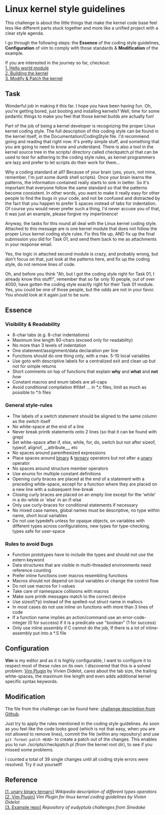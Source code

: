 # Linux kernel style guidelines

This challenge is about the little things that make the kernel code base feel less like different parts stuck together and more like a unified project with a clear style agenda.  

I go through the following steps: the **Essence** of the coding style guidelines, **Configuration** of vim to comply with those standards & **Modification** of the example.  

If you are interested in the journey so far, checkout:  
[1. Hello world module](https://sebastianfricke.me/eudyptula-challenge-Part1/)  
[2. Building the kernel](https://sebastianfricke.me/eudyptula-challenge-Part-2/)  
[3. Modify & Patch the kernel](https://sebastianfricke.me/eudyptula-challenge-Part-3/)  

## Task  

Wonderful job in making it this far. I hope you have been having fun. Oh, you're getting bored, just booting and installing kernels? Well, time for some pedantic things to make you feel that those kernel builds are actually fun!

Part of the job of being a kernel developer is recognizing the proper Linux kernel coding style. The full description of this coding style can be found in the kernel itself, in the Documentation/CodingStyle file. I'd recommend going and reading that right now. It's pretty simple stuff, and something that you are going to need to know and understand. There is also a tool in the kernel source tree in the scripts/ directory called checkpatch.pl that can be used to test for adhering to the coding style rules, as kernel programmers are lazy and prefer to let scripts do their work for them...

Why a coding standard at all? Because of your brain (yes, yours, not mine, remember, I'm just some dumb shell scripts). Once your brain learns the patterns, the information contained really starts to sink in better. So it's important that everyone follow the same standard so that the patterns become consistent. In other words, you want to make it really easy for other people to find the bugs in your code, and not be confused and distracted by the fact that you happen to prefer 5 spaces instead of tabs for indentation. Of course you would never prefer such a thing, I'd never accuse you of that, it was just an example, please forgive my impertinence!

Anyway, the tasks for this round all deal with the Linux kernel coding style. Attached to this message are is one kernel module that does not follow the proper Linux kernel coding style rules. Fix this file up, AND fix up the final submission you did for Task 01, and send them back to me as attachments in your response email.

Yes, the logic in attached second module is crazy, and probably wrong, but don't focus on that, just look at the patterns here, and fix up the coding style, do not remove lines of code.

Oh, and before you think "Ah, but I got the coding style right for Task 01, I already know this stuff!", remember that so far only 10 people, out of over 4000, have gotten the coding style exactly right for their Task 01 module. Yes, you could be one of those people, but the odds are not in your favor. You should look at it again just to be sure.

## Essence  

### Visibility & Readability
* 8-char tabs (e.g. 8-char indentations)
* Maximum line length 80-chars (exceed only for readability)
* No more than 3 levels of indentation
* One statement/assignment/data declaration per line
* Functions should do one thing only, with a max. 5-10 local variables
* Use goto with descriptive labels for a centralized exit and clean up but not for simple returns
* Short comments on top of functions that explain **why** and **what** and **not** *how*
* Constant macros and enum labels are all-caps
* Avoid conditional compilation #ifdef ... in *.c files, limit as much as possible to *.h files

### General style-rules
* The labels of a switch statement should be aligned to the same column as the switch itself
* No white-space at the end of a line
* Never break printk statements onto 2 lines (so that it can be found with grep)
* Set white-space after if, else, while, for, do, switch but not after sizeof, typeof, alignof, \_\_attribute\_\_, etc
* No spaces around parenthesized expressions
* Place spaces around [binary](https://en.wikipedia.org/wiki/Binary_operation) & [ternary](https://en.wikipedia.org/wiki/Ternary_operation) operators but not after a [unary](https://en.wikipedia.org/wiki/Unary_operation) operator
* No spaces around structure member operators
* Use enums for multiple constant definitions
* Opening curly braces are placed at the end of a statement with a preceding white-space, except for a function where they are placed on a new line with a subsequent line-break
* Closing curly braces are placed on an empty line except for the 'while' in a do-while or 'else' in an if-else
* Only use curly-braces for conditional statements if necessary
* No mixed case names, global names must be descriptive, no type within name, short local variables
* Do not use typedefs unless for opaque objects, on variables with different types across configurations, new types for type-checking, types safe for user-space

### Rules to avoid Bugs
* Function prototypes have to include the types and should not use the extern keyword
* Data structures that are visible in multi-threaded environments need reference counting
* Prefer inline functions over macros resembling functions
* Macros should not depend on local variables or change the control flow
* Do not use macros for l-values
* Take care of namespace collisions with macros
* Make sure printk messages match to the correct device
* Use sizeof(*p) instead of the spelled-out struct name in mallocs
* In most cases do not use inline on functions with more than 3 lines of code
* If a function name implies an action/command use an error-code-integer (0 for success) if it is a predicate use "boolean" (1 for success)
* Only use inline assembly if C cannot do the job, If there is a lot of inline-assembly put into a *.S file

## Configuration  

**Vim** is my editor and as it is highly configurable, I want to configure it to respect most of these rules on its own. I discovered that this is a solved problem: [Vim Plugin](https://github.com/vivien/vim-linux-coding-stylehttps://github.com/vivien/vim-linux-coding-style) by Vivien Didelot, cares about the tab size, the trailing white-spaces, the maximum line length and even adds additional kernel specific syntax keywords.

## Modification  
The file from the challenge can be found here: [challenge description from Github](https://github.com/sinedoke/eudyptula#this-is-task-04-of-the-eudyptula-challenge).

Just try to apply the rules mentioned in the coding style guidelines. As soon as you feel like the code looks good (which is not that easy, when you are not allowed to remove lines), commit the file (within any repository) and use `git format-patch HEAD~` to create a patch out of the changes. This enables you to run ./scripts/checkpatch.pl (from the kernel root dir), to see if you missed some problems.

I counted a total of 39 single changes until all coding style errors were resolved. Try it out yourself!

## Reference  
[\[1. unary ](https://en.wikipedia.org/wiki/Unary_operation)[binary ](https://en.wikipedia.org/wiki/Binary_operation)[ternary\]](https://en.wikipedia.org/wiki/Ternary_operation) *Wikipedia description of different types operators*  
[\[2. Vim Plugin\]](https://github.com/vivien/vim-linux-coding-stylehttps://github.com/vivien/vim-linux-coding-style) *Vim Plugin for linux kernel coding guidelines by Vivien Didelot*  
[\[3. Example repo\]](https://github.com/sinedoke/eudyptula#this-is-task-04-of-the-eudyptula-challenge) *Repository of eudyptula challenges from Sinedoke*  
